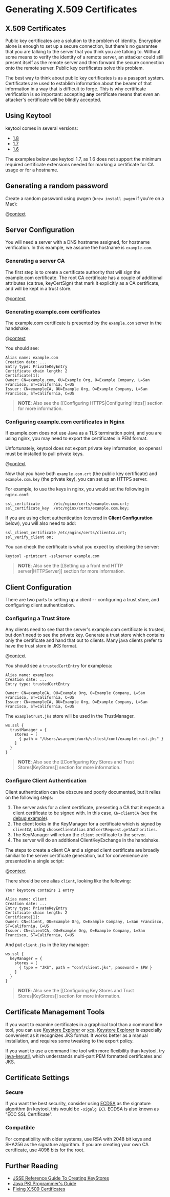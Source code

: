 # Generating X.509 Certificates

## X.509 Certificates

Public key certificates are a solution to the problem of identity.  Encryption alone is enough to set up a secure connection, but there's no guarantee that you are talking to the server that you think you are talking to.  Without some means to verify the identity of a remote server, an attacker could still present itself as the remote server and then forward the secure connection onto the remote server.  Public key certificates solve this problem.

The best way to think about public key certificates is as a passport system. Certificates are used to establish information about the bearer of that information in a way that is difficult to forge. This is why certificate verification is so important: accepting **any** certificate means that even an attacker's certificate will be blindly accepted.

## Using Keytool

keytool comes in several versions:

* [1.8](http://docs.oracle.com/javase/8/docs/technotes/tools/unix/keytool.html)
* [1.7](http://docs.oracle.com/javase/7/docs/technotes/tools/solaris/keytool.html)
* [1.6](http://docs.oracle.com/javase/6/docs/technotes/tools/solaris/keytool.html)

The examples below use keytool 1.7, as 1.6 does not support the minimum required certificate extensions needed for marking a certificate for CA usage or for a hostname.

## Generating a random password

Create a random password using pwgen (`brew install pwgen` if you're on a Mac):

@[context](code/genpassword.sh)

## Server Configuration

You will need a server with a DNS hostname assigned, for hostname verification.  In this example, we assume the hostname is `example.com`.

### Generating a server CA

The first step is to create a certificate authority that will sign the example.com certificate.  The root CA certificate has a couple of additional attributes (ca:true, keyCertSign) that mark it explicitly as a CA certificate, and will be kept in a trust store.

@[context](code/genca.sh)

### Generating example.com certificates

The example.com certificate is presented by the `example.com` server in the handshake.

@[context](code/genserver.sh)

You should see:

```
Alias name: example.com
Creation date: ...
Entry type: PrivateKeyEntry
Certificate chain length: 2
Certificate[1]:
Owner: CN=example.com, OU=Example Org, O=Example Company, L=San Francisco, ST=California, C=US
Issuer: CN=exampleCA, OU=Example Org, O=Example Company, L=San Francisco, ST=California, C=US
```

> **NOTE**: Also see the [[Configuring HTTPS|ConfiguringHttps]] section for more information.

### Configuring example.com certificates in Nginx

If example.com does not use Java as a TLS termination point, and you are using nginx, you may need to export the certificates in PEM format.

Unfortunately, keytool does not export private key information, so openssl must be installed to pull private keys.

@[context](code/genserverexp.sh)

Now that you have both `example.com.crt` (the public key certificate) and `example.com.key` (the private key), you can set up an HTTPS server.

For example, to use the keys in nginx, you would set the following in `nginx.conf`:

```
ssl_certificate      /etc/nginx/certs/example.com.crt;
ssl_certificate_key  /etc/nginx/certs/example.com.key;
```

If you are using client authentication (covered in **Client Configuration** below), you will also need to add:

```
ssl_client_certificate /etc/nginx/certs/clientca.crt;
ssl_verify_client on;
```

You can check the certificate is what you expect by checking the server:

```
keytool -printcert -sslserver example.com
```

> **NOTE**: Also see the [[Setting up a front end HTTP server|HTTPServer]] section for more information.

## Client Configuration

There are two parts to setting up a client -- configuring a trust store, and configuring client authentication.

### Configuring a Trust Store

Any clients need to see that the server's example.com certificate is trusted, but don't need to see the private key.  Generate a trust store which contains only the certificate and hand that out to clients.  Many java clients prefer to have the trust store in JKS format.

@[context](code/gentruststore.sh)

You should see a `trustedCertEntry` for exampleca:

```
Alias name: exampleca
Creation date: ...
Entry type: trustedCertEntry

Owner: CN=exampleCA, OU=Example Org, O=Example Company, L=San Francisco, ST=California, C=US
Issuer: CN=exampleCA, OU=Example Org, O=Example Company, L=San Francisco, ST=California, C=US
```

The `exampletrust.jks` store will be used in the TrustManager.

```
ws.ssl {
  trustManager = {
    stores = [
      { path = "/Users/wsargent/work/ssltest/conf/exampletrust.jks" }
    ]
  }
}
```

> **NOTE**: Also see the [[Configuring Key Stores and Trust Stores|KeyStores]] section for more information.

### Configure Client Authentication

Client authentication can be obscure and poorly documented, but it relies on the following steps:

1. The server asks for a client certificate, presenting a CA that it expects a client certificate to be signed with.  In this case, `CN=clientCA` (see the [debug example](http://docs.oracle.com/javase/7/docs/technotes/guides/security/jsse/ReadDebug.html)).
2. The client looks in the KeyManager for a certificate which is signed by `clientCA`, using `chooseClientAlias` and `certRequest.getAuthorities`.
3. The KeyManager will return the `client` certificate to the server.
4. The server will do an additional ClientKeyExchange in the handshake.

The steps to create a client CA and a signed client certificate are broadly similiar to the server certificate generation, but for convenience are presented in a single script:

@[context](code/genclient.sh)

There should be one alias `client`, looking like the following:

```
Your keystore contains 1 entry

Alias name: client
Creation date: ...
Entry type: PrivateKeyEntry
Certificate chain length: 2
Certificate[1]:
Owner: CN=client, OU=Example Org, O=Example Company, L=San Francisco, ST=California, C=US
Issuer: CN=clientCA, OU=Example Org, O=Example Company, L=San Francisco, ST=California, C=US
```

And put `client.jks` in the key manager:

```
ws.ssl {
  keyManager = {
    stores = [
      { type = "JKS", path = "conf/client.jks", password = $PW }
    ]
  }
}
```

> **NOTE**: Also see the [[Configuring Key Stores and Trust Stores|KeyStores]] section for more information.

## Certificate Management Tools

If you want to examine certificates in a graphical tool than a command line tool, you can use [Keystore Explorer](http://keystore-explorer.sourceforge.net/) or [xca](http://sourceforge.net/projects/xca/).  [Keystore Explorer](http://keystore-explorer.sourceforge.net/) is especially convenient as it recognizes JKS format.  It works better as a manual installation, and requires some tweaking to the export policy.

If you want to use a command line tool with more flexibility than keytool, try [java-keyutil](https://code.google.com/p/java-keyutil/), which understands multi-part PEM formatted certificates and JKS.

## Certificate Settings

### Secure

If you want the best security, consider using [ECDSA](http://blog.cloudflare.com/ecdsa-the-digital-signature-algorithm-of-a-better-internet) as the signature algorithm (in keytool, this would be `-sigalg EC`). ECDSA is also known as "ECC SSL Certificate".

### Compatible

For compatibility with older systems, use RSA with 2048 bit keys and SHA256 as the signature algorithm.  If you are creating your own CA certificate, use 4096 bits for the root.

## Further Reading

* [JSSE Reference Guide To Creating KeyStores](http://docs.oracle.com/javase/8/docs/technotes/guides/security/jsse/JSSERefGuide.html#CreateKeystore)
* [Java PKI Programmer's Guide](http://docs.oracle.com/javase/7/docs/technotes/guides/security/certpath/CertPathProgGuide.html)
* [Fixing X.509 Certificates](http://tersesystems.com/2014/03/20/fixing-x509-certificates/)
